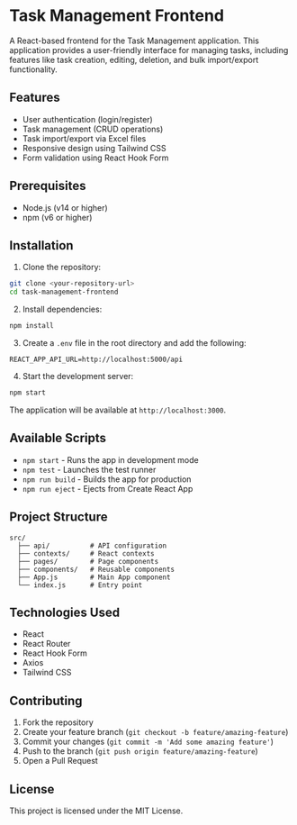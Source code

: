# Task Management Frontend

A React-based frontend for the Task Management application. This application provides a user-friendly interface for managing tasks, including features like task creation, editing, deletion, and bulk import/export functionality.

## Features

- User authentication (login/register)
- Task management (CRUD operations)
- Task import/export via Excel files
- Responsive design using Tailwind CSS
- Form validation using React Hook Form

## Prerequisites

- Node.js (v14 or higher)
- npm (v6 or higher)

## Installation

1. Clone the repository:
```bash
git clone <your-repository-url>
cd task-management-frontend
```

2. Install dependencies:
```bash
npm install
```

3. Create a `.env` file in the root directory and add the following:
```
REACT_APP_API_URL=http://localhost:5000/api
```

4. Start the development server:
```bash
npm start
```

The application will be available at `http://localhost:3000`.

## Available Scripts

- `npm start` - Runs the app in development mode
- `npm test` - Launches the test runner
- `npm run build` - Builds the app for production
- `npm run eject` - Ejects from Create React App

## Project Structure

```
src/
  ├── api/          # API configuration
  ├── contexts/     # React contexts
  ├── pages/        # Page components
  ├── components/   # Reusable components
  ├── App.js        # Main App component
  └── index.js      # Entry point
```

## Technologies Used

- React
- React Router
- React Hook Form
- Axios
- Tailwind CSS

## Contributing

1. Fork the repository
2. Create your feature branch (`git checkout -b feature/amazing-feature`)
3. Commit your changes (`git commit -m 'Add some amazing feature'`)
4. Push to the branch (`git push origin feature/amazing-feature`)
5. Open a Pull Request

## License

This project is licensed under the MIT License.
